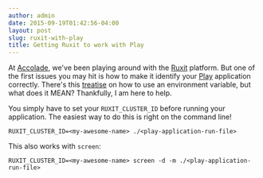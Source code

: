 ```yaml
---
author: admin
date: 2015-09-19T01:42:56-04:00
layout: post
slug: ruxit-with-play
title: Getting Ruxit to work with Play
---
```


At [Accolade](http://www.accolade.com), we've been playing around with the [Ruxit](https://ruxit.com/) platform. But one of the first issues you may hit is how to make it identify your [Play](https://playframework.com/) application correctly. There's this [treatise](https://help.ruxit.com/pages/viewpage.action?pageId=8061067) on how to use an environment variable, but what does it MEAN?  Thankfully, I am here to help.

You simply have to set your `RUXIT_CLUSTER_ID` before running your application.  The easiest way to do this is right on the command line!

	RUXIT_CLUSTER_ID=<my-awesome-name> ./<play-application-run-file>

This also works with `screen`:

	RUXIT_CLUSTER_ID=<my-awesome-name> screen -d -m ./<play-application-run-file>
